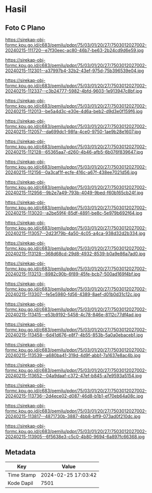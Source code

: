 # Hasil

## Foto C Plano

https://sirekap-obj-formc.kpu.go.id/c683/pemilu/pdpr/75/03/01/20/27/7503012027002-20240215-111720--e7f30eec-ac80-46b7-be63-2b24cd9d6e59.jpg

https://sirekap-obj-formc.kpu.go.id/c683/pemilu/pdpr/75/03/01/20/27/7503012027002-20240215-112301--a37997b4-32b2-43ef-975d-75b396539e04.jpg

https://sirekap-obj-formc.kpu.go.id/c683/pemilu/pdpr/75/03/01/20/27/7503012027002-20240215-112337--c3b24777-5982-4bfd-9603-1e913947c8bf.jpg

https://sirekap-obj-formc.kpu.go.id/c683/pemilu/pdpr/75/03/01/20/27/7503012027002-20240215-112013--be5a4d3c-e30e-4d6a-beb2-d9d3e0f159f6.jpg

https://sirekap-obj-formc.kpu.go.id/c683/pemilu/pdpr/75/03/01/20/27/7503012027002-20240215-112057--da699dc1-98fa-4ce0-9750-1ae9b28e1607.jpg

https://sirekap-obj-formc.kpu.go.id/c683/pemilu/pdpr/75/03/01/20/27/7503012027002-20240215-112128--65365aa7-d260-4b46-afb5-6b076f839647.jpg

https://sirekap-obj-formc.kpu.go.id/c683/pemilu/pdpr/75/03/01/20/27/7503012027002-20240215-112156--0a3caf1f-ecfe-416c-a67f-438ee7021d56.jpg

https://sirekap-obj-formc.kpu.go.id/c683/pemilu/pdpr/75/03/01/20/27/7503012027002-20240215-112956--9b2e7a49-793b-4049-9bed-f60b165cb24f.jpg

https://sirekap-obj-formc.kpu.go.id/c683/pemilu/pdpr/75/03/01/20/27/7503012027002-20240215-113020--a2be59f4-85df-4891-be8c-5e979b692f64.jpg

https://sirekap-obj-formc.kpu.go.id/c683/pemilu/pdpr/75/03/01/20/27/7503012027002-20240215-113057--2d23f79b-4a50-4c05-a4ca-938d32d2b334.jpg

https://sirekap-obj-formc.kpu.go.id/c683/pemilu/pdpr/75/03/01/20/27/7503012027002-20240215-113128--368d68cd-29d8-4932-8539-b0a9e86a7ad0.jpg

https://sirekap-obj-formc.kpu.go.id/c683/pemilu/pdpr/75/03/01/20/27/7503012027002-20240215-113213--8982c90b-6f89-45fe-bcb7-500ad169f4bf.jpg

https://sirekap-obj-formc.kpu.go.id/c683/pemilu/pdpr/75/03/01/20/27/7503012027002-20240215-113307--fe5e5980-fd56-4389-8aef-d01b0d31c12c.jpg

https://sirekap-obj-formc.kpu.go.id/c683/pemilu/pdpr/75/03/01/20/27/7503012027002-20240215-113415--e53b9192-5458-4c78-846e-8112c77df4ad.jpg

https://sirekap-obj-formc.kpu.go.id/c683/pemilu/pdpr/75/03/01/20/27/7503012027002-20240215-113458--6d41d676-e8f7-4b55-853b-5a0a0ebaceb1.jpg

https://sirekap-obj-formc.kpu.go.id/c683/pemilu/pdpr/75/03/01/20/27/7503012027002-20240215-113539--a680ba41-319d-4d9f-abb1-7a1637e8ac4b.jpg

https://sirekap-obj-formc.kpu.go.id/c683/pemilu/pdpr/75/03/01/20/27/7503012027002-20240215-113652--04a9daaf-c372-47ef-b845-a7e9593a5154.jpg

https://sirekap-obj-formc.kpu.go.id/c683/pemilu/pdpr/75/03/01/20/27/7503012027002-20240215-113736--2d4ece02-d087-46d8-b1b1-ef70eb64a08c.jpg

https://sirekap-obj-formc.kpu.go.id/c683/pemilu/pdpr/75/03/01/20/27/7503012027002-20240215-113817--4871730b-3887-4bb8-bff9-073ad0f210dc.jpg

https://sirekap-obj-formc.kpu.go.id/c683/pemilu/pdpr/75/03/01/20/27/7503012027002-20240215-113905--6f5638e3-c5c0-4b80-9694-6a897fc66368.jpg


## Metadata

| Key        | Value               |
| ---------- | ------------------- |
| Time Stamp | 2024-02-25 17:03:42 |
| Kode Dapil | 7501                |



